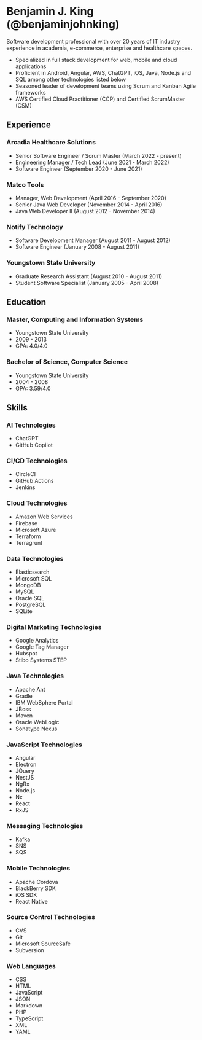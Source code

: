 # Benjamin J. King (@benjaminjohnking)
Software development professional with over 20 years of IT industry experience in academia, e-commerce, enterprise and healthcare spaces.

- Specialized in full stack development for web, mobile and cloud applications
- Proficient in Android, Angular, AWS, ChatGPT, iOS, Java, Node.js and SQL among other technologies listed below
- Seasoned leader of development teams using Scrum and Kanban Agile frameworks
- AWS Certified Cloud Practitioner (CCP) and Certified ScrumMaster (CSM)

## Experience

### Arcadia Healthcare Solutions
- Senior Software Engineer / Scrum Master (March 2022 - present)
- Engineering Manager / Tech Lead (June 2021 - March 2022)
- Software Engineer (September 2020 - June 2021)

### Matco Tools
- Manager, Web Development (April 2016 - September 2020)
- Senior Java Web Developer (November 2014 - April 2016)
- Java Web Developer II (August 2012 - November 2014) 

### Notify Technology
- Software Development Manager (August 2011 - August 2012)
- Software Engineer (January 2008 - August 2011)

### Youngstown State University
- Graduate Research Assistant (August 2010 - August 2011)
- Student Software Specialist (January 2005 - April 2008)

## Education

### Master, Computing and Information Systems
- Youngstown State University
- 2009 - 2013
- GPA: 4.0/4.0

### Bachelor of Science, Computer Science
- Youngstown State University
- 2004 - 2008
- GPA: 3.59/4.0

## Skills

### AI Technologies
- ChatGPT
- GitHub Copilot

### CI/CD Technologies
- CircleCI
- GitHub Actions
- Jenkins

### Cloud Technologies
- Amazon Web Services
- Firebase
- Microsoft Azure
- Terraform
- Terragrunt

### Data Technologies
- Elasticsearch
- Microsoft SQL
- MongoDB
- MySQL
- Oracle SQL
- PostgreSQL
- SQLite

### Digital Marketing Technologies
- Google Analytics
- Google Tag Manager
- Hubspot
- Stibo Systems STEP

### Java Technologies
- Apache Ant
- Gradle
- IBM WebSphere Portal
- JBoss
- Maven
- Oracle WebLogic
- Sonatype Nexus

### JavaScript Technologies
- Angular
- Electron
- JQuery
- NestJS
- NgRx
- Node.js
- Nx
- React
- RxJS

### Messaging Technologies
- Kafka
- SNS
- SQS

### Mobile Technologies
- Apache Cordova
- BlackBerry SDK
- iOS SDK
- React Native

### Source Control Technologies
- CVS
- Git
- Microsoft SourceSafe
- Subversion

### Web Languages
- CSS
- HTML
- JavaScript
- JSON
- Markdown
- PHP
- TypeScript
- XML
- YAML
